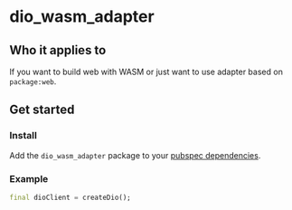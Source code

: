 # dio_wasm_adapter

## Who it applies to
If you want to build web with WASM or just want to use adapter based on `package:web`.

## Get started

### Install

Add the `dio_wasm_adapter` package to your
[pubspec dependencies](https://pub.dev/packages/dio_wasm_adapter/install).

### Example

```dart
final dioClient = createDio();
```